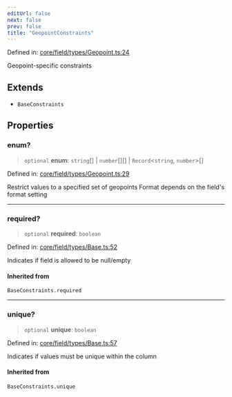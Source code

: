 ```yaml
---
editUrl: false
next: false
prev: false
title: "GeopointConstraints"
---
```


Defined in: [core/field/types/Geopoint.ts:24](https://github.com/datisthq/dpkit/blob/7a3ebb9422265a09d2e84e0952d10e0101139f80/core/field/types/Geopoint.ts#L24)

Geopoint-specific constraints

## Extends

- `BaseConstraints`

## Properties

### enum?

> `optional` **enum**: `string`[] \| `number`[][] \| `Record`\<`string`, `number`\>[]

Defined in: [core/field/types/Geopoint.ts:29](https://github.com/datisthq/dpkit/blob/7a3ebb9422265a09d2e84e0952d10e0101139f80/core/field/types/Geopoint.ts#L29)

Restrict values to a specified set of geopoints
Format depends on the field's format setting

***

### required?

> `optional` **required**: `boolean`

Defined in: [core/field/types/Base.ts:52](https://github.com/datisthq/dpkit/blob/7a3ebb9422265a09d2e84e0952d10e0101139f80/core/field/types/Base.ts#L52)

Indicates if field is allowed to be null/empty

#### Inherited from

`BaseConstraints.required`

***

### unique?

> `optional` **unique**: `boolean`

Defined in: [core/field/types/Base.ts:57](https://github.com/datisthq/dpkit/blob/7a3ebb9422265a09d2e84e0952d10e0101139f80/core/field/types/Base.ts#L57)

Indicates if values must be unique within the column

#### Inherited from

`BaseConstraints.unique`
